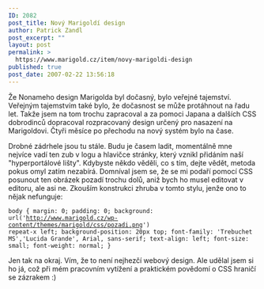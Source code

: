 ```yaml
---
ID: 2082
post_title: Nový Marigoldí design
author: Patrick Zandl
post_excerpt: ""
layout: post
permalink: >
  https://www.marigold.cz/item/novy-marigoldi-design
published: true
post_date: 2007-02-22 13:56:18
---
```

Že Nonameho design Marigolda byl dočasný, bylo veřejné tajemství. Veřejným tajemstvím také bylo, že dočasnost se může protáhnout na řadu let. Takže jsem na tom trochu zapracoval a za pomoci Japana a dalších CSS dobrodinců dopracoval rozpracovaný design určený pro nasazení na Marigoldovi. Čtyři měsíce po přechodu na nový systém bylo na čase. 

Drobné zádrhele jsou tu stále. Budu je časem ladit, momentálně mne nejvíce vadí ten zub v logu a hlavičce stránky, který vznikl přidáním naší "hyperportálové lišty". Kdybyste někdo věděli, co s tím, dejte vědět, metoda pokus omyl zatím nezabírá. Domníval jsem se, že se mi podaří pomocí CSS posunout ten obrázek pozadí trochu dolů, aniž bych ho musel editovat v editoru, ale asi ne. Zkouším konstrukci zhruba v tomto stylu, jenže ono to nějak nefunguje: 

<code>body {
	margin: 0;
	padding: 0;
	background: url('http://www.marigold.cz/wp-content/themes/marigold/css/pozadi.png') repeat-x left;
	background-position: 20px top;
	font-family: 'Trebuchet MS','Lucida Grande', Arial, sans-serif;
	text-align: left;
	font-size: small;
	font-weight: normal;
}</code>

Jen tak na okraj. Vím, že to není nejhezčí webový design. Ale udělal jsem si ho já, což při mém pracovním vytížení a praktickém povědomí o CSS hraničí se zázrakem :)